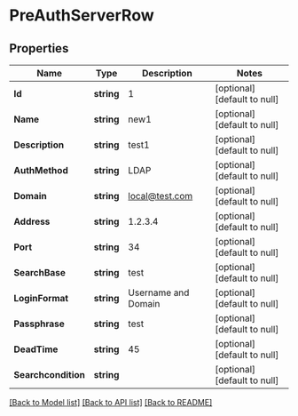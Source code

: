 # PreAuthServerRow

## Properties
Name | Type | Description | Notes
------------ | ------------- | ------------- | -------------
**Id** | **string** | 1 | [optional] [default to null]
**Name** | **string** | new1 | [optional] [default to null]
**Description** | **string** | test1 | [optional] [default to null]
**AuthMethod** | **string** | LDAP | [optional] [default to null]
**Domain** | **string** | local@test.com | [optional] [default to null]
**Address** | **string** | 1.2.3.4 | [optional] [default to null]
**Port** | **string** | 34 | [optional] [default to null]
**SearchBase** | **string** | test | [optional] [default to null]
**LoginFormat** | **string** | Username and Domain | [optional] [default to null]
**Passphrase** | **string** | test | [optional] [default to null]
**DeadTime** | **string** | 45 | [optional] [default to null]
**Searchcondition** | **string** |  | [optional] [default to null]

[[Back to Model list]](../README.md#documentation-for-models) [[Back to API list]](../README.md#documentation-for-api-endpoints) [[Back to README]](../README.md)

